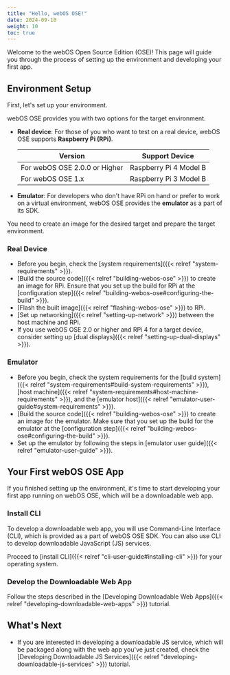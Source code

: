 ```yaml
---
title: "Hello, webOS OSE!"
date: 2024-09-10
weight: 10
toc: true
---
```


Welcome to the webOS Open Source Edition (OSE)! This page will guide you through the process of setting up the environment and developing your first app.

## Environment Setup

First, let's set up your environment.

webOS OSE provides you with two options for the target environment.

* **Real device**: For those of you who want to test on a real device, webOS OSE supports **Raspberry Pi (RPi)**.

    | Version | Support Device |
    |---------|----------------|
    | For webOS OSE 2.0.0 or Higher | Raspberry Pi 4 Model B |
    | For webOS OSE 1.x | Raspberry Pi 3 Model B |

* **Emulator**: For developers who don't have RPi on hand or prefer to work on a virtual environment, webOS OSE provides the **emulator** as a part of its SDK.

You need to create an image for the desired target and prepare the target environment.

### Real Device

* Before you begin, check the [system requirements]({{< relref "system-requirements" >}}).
* [Build the source code]({{< relref "building-webos-ose" >}}) to create an image for RPi. Ensure that you set up the build for RPi at the [configuration step]({{< relref "building-webos-ose#configuring-the-build" >}}).
* [Flash the built image]({{< relref "flashing-webos-ose" >}}) to RPi.
* [Set up networking]({{< relref "setting-up-network" >}}) between the host machine and RPi.
* If you use webOS OSE 2.0 or higher and RPi 4 for a target device, consider setting up [dual displays]({{< relref "setting-up-dual-displays" >}}).

### Emulator

* Before you begin, check the system requirements for the [build system]({{< relref "system-requirements#build-system-requirements" >}}), [host machine]({{< relref "system-requirements#host-machine-requirements" >}}), and the [emulator host]({{< relref "emulator-user-guide#system-requirements" >}}).
* [Build the source code]({{< relref "building-webos-ose" >}}) to create an image for the emulator. Make sure that you set up the build for the emulator at the [configuration step]({{< relref "building-webos-ose#configuring-the-build" >}}).
* Set up the emulator by following the steps in [emulator user guide]({{< relref "emulator-user-guide" >}}).

## Your First webOS OSE App

If you finished setting up the environment, it's time to start developing your first app running on webOS OSE, which will be a downloadable web app.

### Install CLI

To develop a downloadable web app, you will use Command-Line Interface (CLI), which is provided as a part of webOS OSE SDK. You can also use CLI to develop downloadable JavaScript (JS) services.

Proceed to [install CLI]({{< relref "cli-user-guide#installing-cli" >}}) for your operating system.

### Develop the Downloadable Web App

Follow the steps described in the [Developing Downloadable Web Apps]({{< relref "developing-downloadable-web-apps" >}}) tutorial.

## What's Next

* If you are interested in developing a downloadable JS service, which will be packaged along with the web app you've just created, check the [Developing Downloadable JS Services]({{< relref "developing-downloadable-js-services" >}}) tutorial.